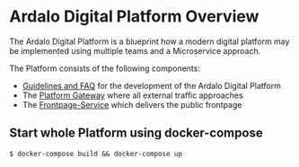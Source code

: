 # Ardalo Digital Platform Overview
The Ardalo Digital Platform is a blueprint how a modern digital platform may be implemented
using multiple teams and a Microservice approach.

The Platform consists of the following components:
  * [Guidelines and FAQ](https://github.com/ardalo/digital-platform-development-guide) for the development of the Ardalo Digital Platform
  * The [Platform Gateway](https://github.com/ardalo/platform-gateway) where all external traffic approaches
  * The [Frontpage-Service](https://github.com/ardalo/frontpage-service) which delivers the public frontpage

## Start whole Platform using docker-compose
```console
$ docker-compose build && docker-compose up
```
